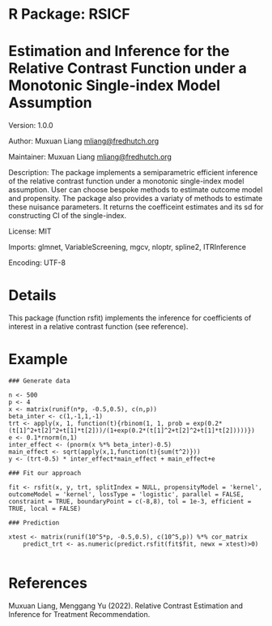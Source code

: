 # R Package: RSICF
# Estimation and Inference for the Relative Contrast Function under a Monotonic Single-index Model Assumption

Version: 1.0.0

Author: Muxuan Liang <mliang@fredhutch.org>

Maintainer: Muxuan Liang <mliang@fredhutch.org>

Description: The package implements a semiparametric efficient inference of the relative contrast function under a monotonic single-index model assumption. User can choose bespoke methods to estimate outcome model and propensity. The package also provides a variaty of methods to estimate these nuisance parameters. It returns the coefficeint estimates and its sd for constructing CI of the single-index.

License: MIT

Imports: 
         glmnet,
         VariableScreening,
         mgcv,
         nloptr,
         spline2,
         ITRInference

Encoding: UTF-8

# Details
This package (function rsfit) implements the inference for coefficients of interest in a relative contrast function (see reference).

# Example

```
### Generate data

n <- 500
p <- 4
x <- matrix(runif(n*p, -0.5,0.5), c(n,p))
beta_inter <- c(1,-1,1,-1)
trt <- apply(x, 1, function(t){rbinom(1, 1, prob = exp(0.2*(t[1]^2+t[2]^2+t[1]*t[2]))/(1+exp(0.2*(t[1]^2+t[2]^2+t[1]*t[2]))))})
e <- 0.1*rnorm(n,1)
inter_effect <- (pnorm(x %*% beta_inter)-0.5)
main_effect <- sqrt(apply(x,1,function(t){sum(t^2)}))
y <- (trt-0.5) * inter_effect*main_effect + main_effect+e

### Fit our approach

fit <- rsfit(x, y, trt, splitIndex = NULL, propensityModel = 'kernel', outcomeModel = 'kernel', lossType = 'logistic', parallel = FALSE, constraint = TRUE, boundaryPoint = c(-8,8), tol = 1e-3, efficient = TRUE, local = FALSE)

### Prediction

xtest <- matrix(runif(10^5*p, -0.5,0.5), c(10^5,p)) %*% cor_matrix
    predict_trt <- as.numeric(predict.rsfit(fit$fit, newx = xtest)>0)
    
```
# References
Muxuan Liang, Menggang Yu (2022). Relative Contrast Estimation and Inference for Treatment Recommendation.

